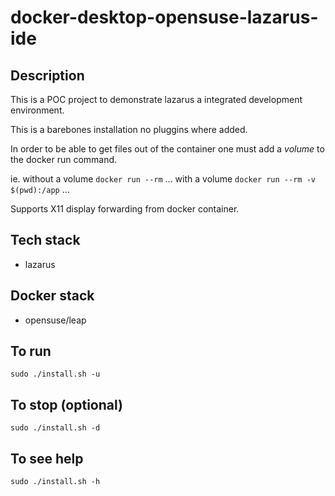 # docker-desktop-opensuse-lazarus-ide

## Description
This is a POC project to demonstrate lazarus a integrated development environment.

This is a barebones installation no pluggins where added.

In order to be able to get files out of the container one must add a *volume* to the docker run command.

ie.
without a volume
`docker run --rm` ...
with a volume
`docker run --rm -v $(pwd):/app` ...

Supports X11 display forwarding from docker container.

## Tech stack
- lazarus

## Docker stack
- opensuse/leap

## To run
`sudo ./install.sh -u`

## To stop (optional)
`sudo ./install.sh -d`

## To see help
`sudo ./install.sh -h`